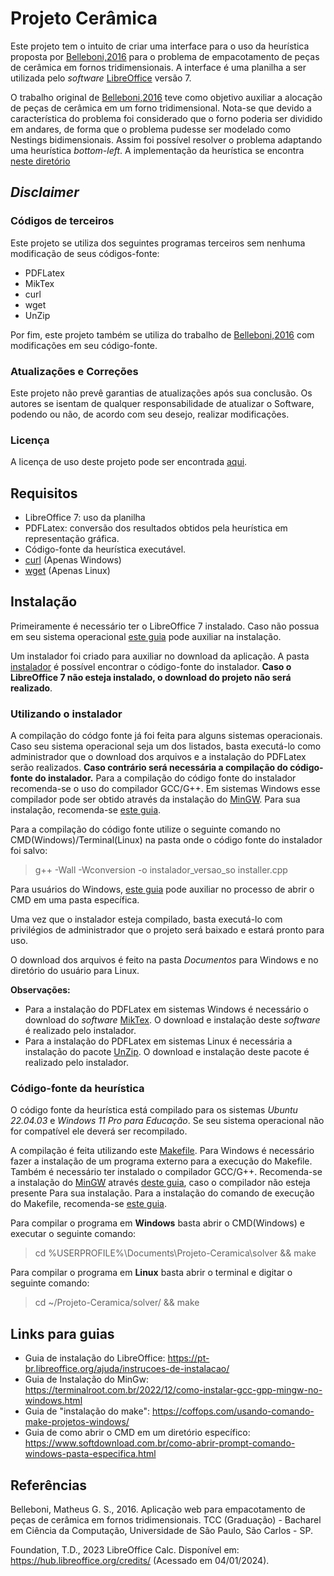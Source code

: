 # Projeto Cerâmica

Este projeto tem o intuito de criar uma interface para o uso da heurística proposta por [Belleboni,2016](#1) para o problema de empacotamento de peças de cerâmica em fornos tridimensionais. A interface é uma planilha a ser utilizada pelo *software* [LibreOffice](#2) versão 7.

O trabalho original de [Belleboni,2016](#1) teve como objetivo auxiliar a alocação de peças de cerâmica em um forno tridimensional. Nota-se que devido a característica do problema foi considerado que o forno poderia ser dividido em andares, de forma que o problema pudesse ser modelado como Nestings bidimensionais. Assim foi possível resolver o problema adaptando uma heurística *bottom-left*. A implementação da heurística se encontra [neste diretório](solver/bottom-left-heuristic-master/)


## *Disclaimer*

### Códigos de terceiros

Este projeto se utiliza dos seguintes programas terceiros sem nenhuma modificação de seus códigos-fonte:

- PDFLatex
- MikTex
- curl
- wget
- UnZip

Por fim, este projeto também se utiliza do trabalho de [Belleboni,2016](#1) com modificações em seu código-fonte.


### Atualizações e Correções

Este projeto não prevê garantias de atualizações após sua conclusão. Os autores se isentam de qualquer responsabilidade de atualizar o Software, podendo ou não, de acordo com seu desejo, realizar modificações.

### Licença

A licença de uso deste projeto pode ser encontrada [aqui](LICENSE).


## Requisitos

- LibreOffice 7: uso da planilha
- PDFLatex: conversão dos resultados obtidos pela heurística em representação gráfica.
- Código-fonte da heurística executável.
- [curl](https://curl.se/) (Apenas Windows)
- [wget](https://www.gnu.org/software/wget/) (Apenas Linux)

## Instalação

Primeiramente é necessário ter o LibreOffice 7 instalado. Caso não possua em seu sistema operacional [este guia](https://pt-br.libreoffice.org/ajuda/instrucoes-de-instalacao/) pode auxiliar na instalação.

Um instalador foi criado para auxiliar no download da aplicação. A pasta [instalador](instalador/) é possível encontrar o código-fonte do instalador. **Caso o LibreOffice 7 não esteja instalado, o download do projeto não será realizado**.

### Utilizando o instalador

A compilação do códgo fonte já foi feita para alguns sistemas operacionais. Caso seu sistema operacional seja um dos listados, basta executá-lo como administrador que o download dos arquivos e a instalação do PDFLatex serão realizados. **Caso contrário será necessária a compilação do código-fonte do instalador.** Para a compilação do código fonte do instalador recomenda-se o uso do compilador GCC/G++. Em sistemas Windows esse compilador pode ser obtido através da instalação do [MinGW](https://www.mingw-w64.org/). Para sua instalação, recomenda-se [este guia](https://terminalroot.com.br/2022/12/como-instalar-gcc-gpp-mingw-no-windows.html). 

Para a compilação do código fonte utilize o seguinte comando no CMD(Windows)/Terminal(Linux) na pasta onde o código fonte do instalador foi salvo:

> g++ -Wall -Wconversion -o instalador_versao_so installer.cpp

Para usuários do Windows, [este guia](https://www.softdownload.com.br/como-abrir-prompt-comando-windows-pasta-especifica.html) pode auxiliar no processo de abrir o CMD em uma pasta específica.

Uma vez que o instalador esteja compilado, basta executá-lo com privilégios de administrador que o projeto será baixado e estará pronto para uso.

O download dos arquivos é feito na pasta *Documentos* para Windows e no diretório do usuário para Linux.

**Observações:**
- Para a instalação do PDFLatex em sistemas Windows é necessário o download do *software* [MikTex](https://miktex.org/). O download e instalação deste *software* é realizado pelo instalador.
- Para a instalação do PDFLatex em sistemas Linux é necessária a instalação do pacote [UnZip](https://infozip.sourceforge.net/UnZip.html). O download e instalação deste pacote é realizado pelo instalador.

### Código-fonte da heurística

O código fonte da heurística está compilado para os sistemas *Ubuntu 22.04.03* e *Windows 11 Pro para Educação*. Se seu sistema operacional não for compatível ele deverá ser recompilado.

A compilação é feita utilizando este [Makefile](solver/Makefile). Para Windows é necessário fazer a instalação de um programa externo para a execução do Makefile. Também é necessário ter instalado o compilador GCC/G++. Recomenda-se a instalação do [MinGW](https://www.mingw-w64.org/) através [deste guia](https://terminalroot.com.br/2022/12/como-instalar-gcc-gpp-mingw-no-windows.html), caso o compilador não esteja presente Para sua instalação. Para a instalação do comando de execução do Makefile, recomenda-se [este guia](https://coffops.com/usando-comando-make-projetos-windows/).


Para compilar o programa em **Windows** basta abrir o CMD(Windows) e executar o seguinte comando:

> cd %USERPROFILE%\Documents\Projeto-Ceramica\solver && make

Para compilar o programa em **Linux** basta abrir o terminal e digitar o seguinte comando:

> cd ~/Projeto-Ceramica/solver/ && make


## Links para guias

- Guia de instalação do LibreOffice: https://pt-br.libreoffice.org/ajuda/instrucoes-de-instalacao/
- Guia de Instalação do MinGw: https://terminalroot.com.br/2022/12/como-instalar-gcc-gpp-mingw-no-windows.html
- Guia de "instalação do make": https://coffops.com/usando-comando-make-projetos-windows/
- Guia de como abrir o CMD em um diretório específico: https://www.softdownload.com.br/como-abrir-prompt-comando-windows-pasta-especifica.html

## Referências

<a id="1">Belleboni, Matheus G. S., 2016. </a> Aplicação web para empacotamento de peças de cerâmica em fornos tridimensionais. TCC (Graduação) - Bacharel em Ciência da Computação, Universidade de São Paulo, São Carlos - SP.

<a id="2">Foundation, T.D., 2023</a> LibreOffice Calc. Disponível em: https://hub.libreoffice.org/credits/ (Acessado em 04/01/2024).